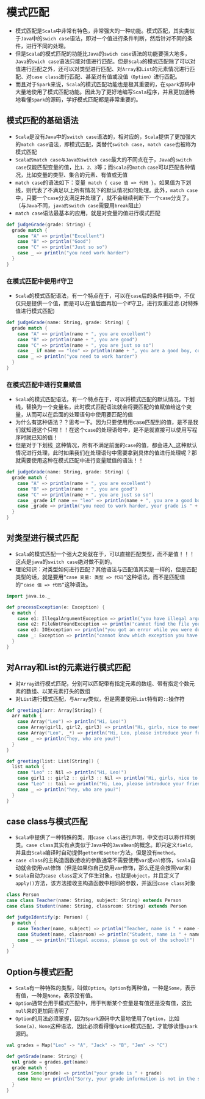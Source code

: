 # 模式匹配

- 模式匹配是`Scala`中非常有特色，非常强大的一种功能。模式匹配，其实类似于`Java`中的`swich case`语法，即对一个值进行条件判断，然后针对不同的条件，进行不同的处理。
- 但是`Scala`的模式匹配的功能比`Java`的`swich case`语法的功能要强大地多，`Java`的`swich case`语法只能对值进行匹配。但是`Scala`的模式匹配除了可以对值进行匹配之外，还可以对类型进行匹配、对`Array`和`List`的元素情况进行匹配、对`case class`进行匹配、甚至对有值或没值`（Option）`进行匹配。
- 而且对于`Spark`来说，`Scala`的模式匹配功能也是极其重要的，在`spark`源码中大量地使用了模式匹配功能。因此为了更好地编写`Scala`程序，并且更加通畅地看懂`Spark`的源码，学好模式匹配都是非常重要的。

## 模式匹配的基础语法

- `Scala`是没有`Java`中的`switch case`语法的，相对应的，`Scala`提供了更加强大的`match case`语法，即模式匹配，类替代`switch case`，`match case`也被称为模式匹配
- `Scala的match case与Java的switch case`最大的不同点在于，`Java`的`switch case`仅能匹配变量的值，比`1、2、3`等；而`Scala`的`match`
  `case`可以匹配各种情况，比如变量的类型、集合的元素、有值或无值
- `match case`的语法如下：变量` match { case 值 => 代码 }`。如果值为下划线，则代表了不满足以上所有情况下的默认情况如何处理。此外，`match case`中，只要一个`case`分支满足并处理了，就不会继续判断下一个`case`分支了。（与`Java`不同，`java的switch case`需要用`break`阻止）
- `match case`语法最基本的应用，就是对变量的值进行模式匹配

```scala
def judgeGrade(grade: String) {
  grade match {
    case "A" => println("Excellent")
    case "B" => println("Good")
    case "C" => println("Just so so")
    case _ => println("you need work harder")
  }
}
```

### 在模式匹配中使用if守卫

- `Scala`的模式匹配语法，有一个特点在于，可以在`case`后的条件判断中，不仅仅只是提供一个值，而是可以在值后面再加一个if守卫，进行双重过滤.(对特殊值进行模式匹配)

```scala
def judgeGrade(name: String, grade: String) {
  grade match {
    case "A" => println(name + ", you are excellent")
    case "B" => println(name + ", you are good")
    case "C" => println(name + ", you are just so so")
    case _ if name == "leo" => println(name + ", you are a good boy, come on")
    case _ => println("you need to work harder")
  }
}

```

### 在模式匹配中进行变量赋值

- `Scala`的模式匹配语法，有一个特点在于，可以将模式匹配的默认情况，下划线，替换为一个变量名，此时模式匹配语法就会将要匹配的值赋值给这个变量，从而可以在后面的处理语句中使用要匹配的值
- 为什么有这种语法？？思考一下。因为只要使用用case匹配到的值，是不是我们就知道这个只啦！！在这个`case`的处理语句中，是不是就直接可以使用写程序时就已知的值！
- 但是对于下划线`_`这种情况，所有不满足前面的`case`的值，都会进入_这种默认情况进行处理，此时如果我们在处理语句中需要拿到具体的值进行处理呢？那就需要使用这种在模式匹配中进行变量赋值的语法！！

```scala
def judgeGrade(name: String, grade: String) {
  grade match {
    case "A" => println(name + ", you are excellent")
    case "B" => println(name + ", you are good")
    case "C" => println(name + ", you are just so so")
    case _grade if name == "leo" => println(name + ", you are a good boy, come on, your grade is " + _grade)
    case _grade => println("you need to work harder, your grade is " + _grade)
  }
}

```



## 对类型进行模式匹配

- `Scala`的模式匹配一个强大之处就在于，可以直接匹配类型，而不是值！！！这点是`java`的`switch case`绝对做不到的。
- 理论知识：对类型如何进行匹配？其他语法与匹配值其实是一样的，但是匹配类型的话，就是要用`“case 变量: 类型 => 代码”`这种语法，而不是匹配值的`“case 值 => 代码”`这种语法。

```scala
import java.io._

def processException(e: Exception) {
  e match {
    case e1: IllegalArgumentException => println("you have illegal arguments! exception is: " + e1)
    case e2: FileNotFoundException => println("cannot find the file you need read or write!, exception is: " + e2)
    case e3: IOException => println("you got an error while you were doing IO operation! exception is: " + e3)
    case _: Exception => println("cannot know which exception you have!" )
  }
}

```



## 对Array和List的元素进行模式匹配

- 对`Array`进行模式匹配，分别可以匹配带有指定元素的数组、带有指定个数元素的数组、以某元素打头的数组
- 对`List`进行模式匹配，与`Array`类似，但是需要使用`List`特有的`::`操作符

```scala
def greeting1(arr: Array[String]) {
  arr match {
    case Array("Leo") => println("Hi, Leo!")
    case Array(girl1, girl2, girl3) => println("Hi, girls, nice to meet you. " + girl1 + " and " + girl2 + " and " + girl3)
    case Array("Leo", _*) => println("Hi, Leo, please introduce your friends to me.")
    case _ => println("hey, who are you?")
  }
}

def greeting(list: List[String]) {
  list match {
    case "Leo" :: Nil => println("Hi, Leo!")
    case girl1 :: girl2 :: girl3 :: Nil => println("Hi, girls, nice to meet you. " + girl1 + " and " + girl2 + " and " + girl3)
    case "Leo" :: tail => println("Hi, Leo, please introduce your friends to me.")
    case _ => println("hey, who are you?")
  }
}

```



## case class与模式匹配

- `Scala`中提供了一种特殊的类，用`case class`进行声明，中文也可以称作样例类。`case class`其实有点类似于`Java`中的`JavaBean`的概念。即只定义`field`，并且由`Scala`编译时自动提供`getter和setter`方法，但是没有`method`。
- `case class`的主构造函数接收的参数通常不需要使用`var`或`val`修饰，`Scala`自动就会使用`val`修饰（但是如果你自己使用`var`修饰，那么还是会按照var来）
- `Scala`自动为`case class`定义了伴生对象，也就是`object`，并且定义了`apply()`方法，该方法接收主构造函数中相同的参数，并返回`case class`对象

```scala
class Person
case class Teacher(name: String, subject: String) extends Person
case class Student(name: String, classroom: String) extends Person

def judgeIdentify(p: Person) {
  p match {
    case Teacher(name, subject) => println("Teacher, name is " + name + ", subject is " + subject)
    case Student(name, classroom) => println("Student, name is " + name + ", classroom is " + classroom)
    case _ => println("Illegal access, please go out of the school!")
  }  
}


```



## Option与模式匹配

- `Scala`有一种特殊的类型，叫做`Option`。`Option`有两种值，一种是`Some`，表示有值，一种是`None`，表示没有值。
- `Option`通常会用于模式匹配中，用于判断某个变量是有值还是没有值，这比`null`来的更加简洁明了
- `Option`的用法必须掌握，因为`Spark`源码中大量地使用了`Option`，比如`Some(a)、None`这种语法，因此必须看得懂`Option`模式匹配，才能够读懂`spark`源码。

```scala
val grades = Map("Leo" -> "A", "Jack" -> "B", "Jen" -> "C")

def getGrade(name: String) {
  val grade = grades.get(name)
  grade match {
    case Some(grade) => println("your grade is " + grade)
    case None => println("Sorry, your grade information is not in the system")
  }
}

```

